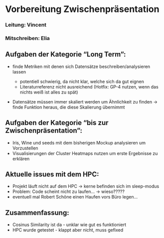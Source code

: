 # Vorbereitung Zwischenpräsentation

### Leitung: Vincent

### Mitschreiben: Elia

## Aufgaben der Kategorie “Long Term”:

- finde Metriken mit denen sich Datensätze beschreiben/analysieren lassen

  - potentiell schwierig, da nicht klar, welche sich da gut eignen
  - Literaturreferenz nicht ausreichend (Hotfix: GP-4 nutzen, wenn das nichts weiß ist alles zu spät)

- Datensätze müssen immer skaliert werden um Ähnlichkeit zu finden -> finde Funktion heraus, die diese Skalierung übernimmt

## Aufgaben der Kategorie “bis zur Zwischenpräsentation”:

- Iris, Wine und seeds mit dem bisherigen Mockup analysieren um Vorzustellen
- Visualisierungen der Cluster Heatmaps nutzen um erste Ergebnisse zu erklären

## Aktuelle issues mit dem HPC:

- Projekt läuft nicht auf dem HPC -> kerne befinden sich im sleep-modus
- Problem: Code scheint nicht zu laufen… -> wieso?????
- eventuell mal Robert Schöne einen Haufen vors Büro legen…

## Zusammenfassung:

- Cosinus Similarity ist da - unklar wie gut es funktioniert
- HPC wurde getestet - klappt aber nicht, muss gefixed
